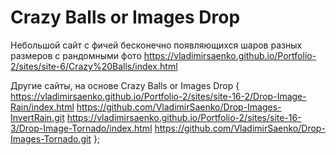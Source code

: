 # Crazy Balls or Images Drop
 
Небольшой сайт с фичей бесконечно появляющихся шаров разных размеров с рандомными фото
https://vladimirsaenko.github.io/Portfolio-2/sites/site-6/Crazy%20Balls/index.html

Другие сайты, на основе Crazy Balls or Images Drop {
   https://vladimirsaenko.github.io/Portfolio-2/sites/site-16-2/Drop-Image-Rain/index.html
   https://github.com/VladimirSaenko/Drop-Images-InvertRain.git
   https://vladimirsaenko.github.io/Portfolio-2/sites/site-16-3/Drop-Image-Tornado/index.html
   https://github.com/VladimirSaenko/Drop-Images-Tornado.git
};
